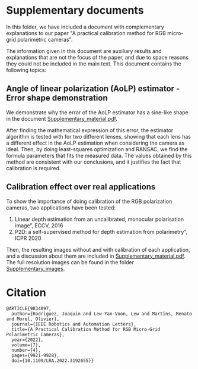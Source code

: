 # Supplementary documents
In this folder, we have included a document with complementary explanations
to our paper "A practical calibration method for RGB micro-grid polarimetric cameras".

The information given in this document are auxiliary results and explanations
that are not the focus of the paper, and due to space reasons they could not
be included in the main text. This document contains the following topics:

## Angle of linear polarization (AoLP) estimator - Error shape demonstration
We demonstrate why the error of the AoLP estimator has a
sine-like shape in the document [Supplementary_material.pdf](Supplementary_material.pdf).

After finding the mathematical expression of this error, the
estimator algorithm is tested with for two different lenses, showing that
each lens has a different effect in the AoLP estimation when considering the
camera as ideal. Then, by doing least-squares optimization and RANSAC, we
find the formula parameters that fits the measured data. The values obtained
by this method are consistent with our conclusions, and it justifies the
fact that calibration is required.

## Calibration effect over real applications
To show the importance of doing calibration of the RGB polarization cameras,
two applications have been tested:
1. Linear depth estimation from an uncalibrated, monocular polarisation image”, ECCV, 2016
2. P2D: a self-supervised method for depth estimation from polarimetry”, ICPR 2020

Then, the resulting images without and with calibration of each application,
and a discussion about them are included in
[Supplementary_material.pdf](Supplementary_material.pdf). The full resolution
images can be found in the folder [Supplementary_images](../Supplementary_images).

# Citation
```TeX
@ARTICLE{9834097,
  author={Rodriguez, Joaquin and Lew-Yan-Voon, Lew and Martins, Renato and Morel, Olivier},
  journal={IEEE Robotics and Automation Letters}, 
  title={A Practical Calibration Method for RGB Micro-Grid Polarimetric Cameras}, 
  year={2022},
  volume={7},
  number={4},
  pages={9921-9928},
  doi={10.1109/LRA.2022.3192655}}
```
